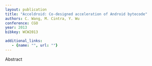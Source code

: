 ```yaml
---
layout: publication
title: "Acceldroid: Co-designed acceleration of Android bytecode"
authors: C. Wang, M. Cintra, Y. Wu
conference: CGO
year: 2013
bibkey: WCW2013

additional_links:
   - {name: "", url: ""}
---
```

Abstract
